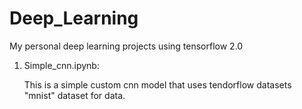 # Deep_Learning
My personal deep learning projects using tensorflow 2.0

1. Simple_cnn.ipynb:

   This is a simple custom cnn model that uses tendorflow datasets "mnist" dataset for data.
